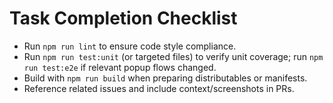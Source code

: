 # Task Completion Checklist
- Run `npm run lint` to ensure code style compliance.
- Run `npm run test:unit` (or targeted files) to verify unit coverage; run `npm run test:e2e` if relevant popup flows changed.
- Build with `npm run build` when preparing distributables or manifests.
- Reference related issues and include context/screenshots in PRs.